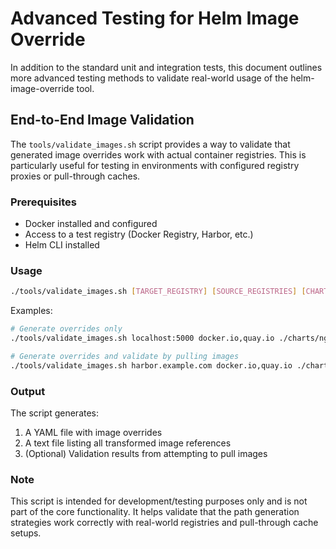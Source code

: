 # Advanced Testing for Helm Image Override

In addition to the standard unit and integration tests, this document outlines more advanced testing methods to validate real-world usage of the helm-image-override tool.

## End-to-End Image Validation

The `tools/validate_images.sh` script provides a way to validate that generated image overrides work with actual container registries. This is particularly useful for testing in environments with configured registry proxies or pull-through caches.

### Prerequisites

- Docker installed and configured
- Access to a test registry (Docker Registry, Harbor, etc.)
- Helm CLI installed

### Usage

```bash
./tools/validate_images.sh [TARGET_REGISTRY] [SOURCE_REGISTRIES] [CHART_PATH] [VALIDATE_PULL]
```

Examples:

```bash
# Generate overrides only
./tools/validate_images.sh localhost:5000 docker.io,quay.io ./charts/nginx false

# Generate overrides and validate by pulling images
./tools/validate_images.sh harbor.example.com docker.io,quay.io ./charts/prometheus true
```

### Output

The script generates:
1. A YAML file with image overrides
2. A text file listing all transformed image references
3. (Optional) Validation results from attempting to pull images

### Note

This script is intended for development/testing purposes only and is not part of the core functionality. It helps validate that the path generation strategies work correctly with real-world registries and pull-through cache setups.
